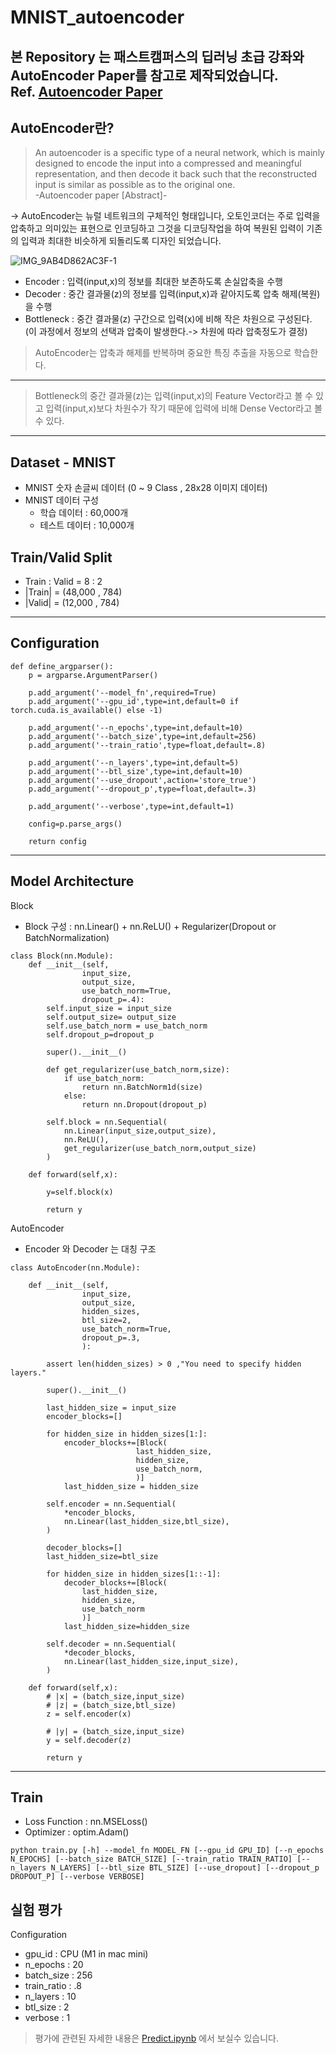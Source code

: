 # MNIST_autoencoder

본 Repository 는 패스트캠퍼스의 딥러닝 초급 강좌와 AutoEncoder Paper를 참고로 제작되었습니다.  
Ref. <a href='https://arxiv.org/abs/2003.05991'>Autoencoder Paper</a>
---
## AutoEncoder란?

> An autoencoder is a specific type of a neural network, which is mainly designed to encode the input into a compressed and meaningful representation,
and then decode it back such that the reconstructed input is similar as possible as to the original one.  
-Autoencoder paper [Abstract]-

-> AutoEncoder는 뉴럴 네트워크의 구체적인 형태입니다, 오토인코더는 주로 입력을 압축하고 의미있는 표현으로 인코딩하고 그것을 디코딩작업을 하여 복원된 입력이 기존의 입력과 최대한 비슷하게 되돌리도록 디자인 되었습니다.

![IMG_9AB4D862AC3F-1](https://user-images.githubusercontent.com/76929568/214225284-53cf9750-4b19-41be-822e-20eb47248a79.jpeg)
- Encoder : 입력(input,x)의 정보를 최대한 보존하도록 손실압축을 수행
- Decoder : 중간 결과물(z)의 정보를 입력(input,x)과 같아지도록 압축 해제(복원)을 수행
- Bottleneck : 중간 결과물(z) 구간으로 입력(x)에 비해 작은 차원으로 구성된다. (이 과정에서 정보의 선택과 압축이 발생한다.-> 차원에 따라 압축정도가 결정)
> AutoEncoder는 압축과 해제를 반복하며 중요한 특징 추출을 자동으로 학습한다.  

---

> Bottleneck의 중간 결과물(z)는 입력(input,x)의 Feature Vector라고 볼 수 있고 입력(input,x)보다 차원수가 작기 때문에 입력에 비해 Dense Vector라고 볼 수 있다.


---
## Dataset - MNIST
- MNIST 숫자 손글씨 데이터 (0 ~ 9 Class , 28x28 이미지 데이터)
- MNIST 데이터 구성
  - 학습 데이터 : 60,000개
  - 테스트 데이터 : 10,000개

## Train/Valid Split
- Train : Valid = 8 : 2
- |Train| = (48,000 , 784)
- |Valid| = (12,000 , 784)

---
## Configuration
```
def define_argparser():
    p = argparse.ArgumentParser()

    p.add_argument('--model_fn',required=True)
    p.add_argument('--gpu_id',type=int,default=0 if torch.cuda.is_available() else -1)
    
    p.add_argument('--n_epochs',type=int,default=10)
    p.add_argument('--batch_size',type=int,default=256)
    p.add_argument('--train_ratio',type=float,default=.8)
    
    p.add_argument('--n_layers',type=int,default=5)
    p.add_argument('--btl_size',type=int,default=10)
    p.add_argument('--use_dropout',action='store_true')
    p.add_argument('--dropout_p',type=float,default=.3)

    p.add_argument('--verbose',type=int,default=1)

    config=p.parse_args()

    return config
```
---
## Model Architecture
Block
- Block 구성 : nn.Linear() + nn.ReLU() + Regularizer(Dropout or BatchNormalization)
```
class Block(nn.Module):
    def __init__(self,
                input_size,
                output_size,
                use_batch_norm=True,
                dropout_p=.4):
        self.input_size = input_size
        self.output_size= output_size
        self.use_batch_norm = use_batch_norm
        self.dropout_p=dropout_p
        
        super().__init__()

        def get_regularizer(use_batch_norm,size):
            if use_batch_norm:
                return nn.BatchNorm1d(size)
            else:
                return nn.Dropout(dropout_p)

        self.block = nn.Sequential(
            nn.Linear(input_size,output_size),
            nn.ReLU(),
            get_regularizer(use_batch_norm,output_size)
        )

    def forward(self,x):

        y=self.block(x)

        return y

```

AutoEncoder
- Encoder 와 Decoder 는 대칭 구조
```
class AutoEncoder(nn.Module):

    def __init__(self,
                input_size,
                output_size,
                hidden_sizes,
                btl_size=2,
                use_batch_norm=True,
                dropout_p=.3,
                ):

        assert len(hidden_sizes) > 0 ,"You need to specify hidden layers."

        super().__init__()

        last_hidden_size = input_size
        encoder_blocks=[]

        for hidden_size in hidden_sizes[1:]:
            encoder_blocks+=[Block(
                            last_hidden_size,
                            hidden_size,
                            use_batch_norm,
                            )]
            last_hidden_size = hidden_size

        self.encoder = nn.Sequential(
            *encoder_blocks,
            nn.Linear(last_hidden_size,btl_size),
        )

        decoder_blocks=[]
        last_hidden_size=btl_size

        for hidden_size in hidden_sizes[1::-1]:
            decoder_blocks+=[Block(
                last_hidden_size,
                hidden_size,
                use_batch_norm
                )]
            last_hidden_size=hidden_size
        
        self.decoder = nn.Sequential(
            *decoder_blocks,
            nn.Linear(last_hidden_size,input_size),
        )

    def forward(self,x):
        # |x| = (batch_size,input_size)
        # |z| = (batch_size,btl_size)
        z = self.encoder(x)

        # |y| = (batch_size,input_size)
        y = self.decoder(z)

        return y
```

---

## Train
- Loss Function : nn.MSELoss()
- Optimizer : optim.Adam()
```
python train.py [-h] --model_fn MODEL_FN [--gpu_id GPU_ID] [--n_epochs N_EPOCHS] [--batch_size BATCH_SIZE] [--train_ratio TRAIN_RATIO] [--n_layers N_LAYERS] [--btl_size BTL_SIZE] [--use_dropout] [--dropout_p DROPOUT_P] [--verbose VERBOSE]
```

## 실험 평가
Configuration
- gpu_id : CPU (M1 in mac mini)
- n_epochs : 20
- batch_size : 256
- train_ratio : .8
- n_layers : 10
- btl_size : 2
- verbose : 1 

> 평가에 관련된 자세한 내용은 <a href='https://github.com/faizman31/MNIST_autoencoder/blob/main/predict.ipynb'>Predict.ipynb</a> 에서 보실수 있습니다.
